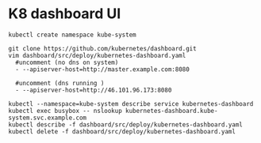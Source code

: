 
K8 dashboard UI
===============

    kubectl create namespace kube-system

    git clone https://github.com/kubernetes/dashboard.git
    vim dashboard/src/deploy/kubernetes-dashboard.yaml
      #uncomment (no dns on system)
      - --apiserver-host=http://master.example.com:8080

      #uncomment (dns running )
      - --apiserver-host=http://46.101.96.173:8080

    kubectl --namespace=kube-system describe service kubernetes-dashboard
    kubectl exec busybox -- nslookup kubernetes-dashboard.kube-system.svc.example.com
    kubectl describe -f dashboard/src/deploy/kubernetes-dashboard.yaml
    kubectl delete -f dashboard/src/deploy/kubernetes-dashboard.yaml
